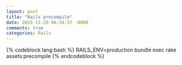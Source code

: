 ```yaml
---
layout: post
title: "Rails precompile"
date: 2015-11-20 06:34:37 -0800
comments: true
categories: Rails
---
```

{% codeblock lang:bash %}
RAILS_ENV=production bundle exec rake assets:precompile
{% endcodeblock %}
